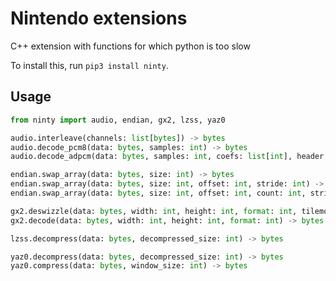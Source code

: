 # Nintendo extensions
C++ extension with functions for which python is too slow

To install this, run `pip3 install ninty`.

## Usage
```python
from ninty import audio, endian, gx2, lzss, yaz0

audio.interleave(channels: list[bytes]) -> bytes
audio.decode_pcm8(data: bytes, samples: int) -> bytes
audio.decode_adpcm(data: bytes, samples: int, coefs: list[int], header: int, hist1: int, hist2: int) -> bytes

endian.swap_array(data: bytes, size: int) -> bytes
endian.swap_array(data: bytes, size: int, offset: int, stride: int) -> bytes
endian.swap_array(data: bytes, size: int, offset: int, count: int, stride: int) -> bytes

gx2.deswizzle(data: bytes, width: int, height: int, format: int, tilemode: int, swizzle: int) -> bytes
gx2.decode(data: bytes, width: int, height: int, format: int) -> bytes

lzss.decompress(data: bytes, decompressed_size: int) -> bytes

yaz0.decompress(data: bytes, decompressed_size: int) -> bytes
yaz0.compress(data: bytes, window_size: int) -> bytes
```
